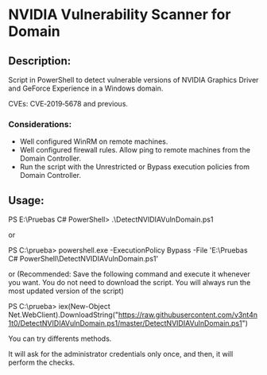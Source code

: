 # NVIDIA Vulnerability Scanner for Domain

## Description: 

Script in PowerShell to detect vulnerable versions of NVIDIA Graphics Driver and GeForce Experience in a Windows domain. 

CVEs: CVE‑2019‑5678 and previous. 

### Considerations: 

- Well configured WinRM on remote machines.
- Well configured firewall rules. Allow ping to remote machines from the Domain Controller.
- Run the script with the Unrestricted or Bypass execution policies from Domain Controller.


## Usage: 

PS E:\Pruebas C# PowerShell> .\DetectNVIDIAVulnDomain.ps1

or

PS C:\prueba> powershell.exe -ExecutionPolicy Bypass -File 'E:\Pruebas C# PowerShell\DetectNVIDIAVulnDomain.ps1'

or (Recommended: Save the following command and execute it whenever you want. You do not need to download the script. You will always run the most updated version of the script)

PS C:\prueba> iex(New-Object Net.WebClient).DownloadString("https://raw.githubusercontent.com/v3nt4n1t0/DetectNVIDIAVulnDomain.ps1/master/DetectNVIDIAVulnDomain.ps1")

You can try differents methods.

It will ask for the administrator credentials only once, and then, it will perform the checks.
